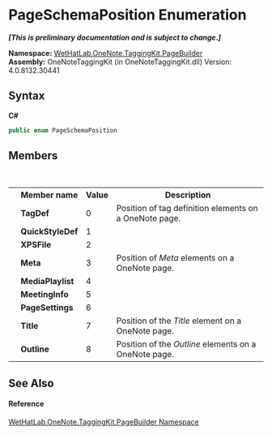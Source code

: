 # PageSchemaPosition Enumeration
 _**\[This is preliminary documentation and is subject to change.\]**_

**Namespace:**&nbsp;<a href="56352230-71f2-f4b7-63a8-983965663af5.md">WetHatLab.OneNote.TaggingKit.PageBuilder</a><br />**Assembly:**&nbsp;OneNoteTaggingKit (in OneNoteTaggingKit.dll) Version: 4.0.8132.30441

## Syntax

**C#**<br />
``` C#
public enum PageSchemaPosition
```


## Members
&nbsp;<table><tr><th></th><th>Member name</th><th>Value</th><th>Description</th></tr><tr><td /><td target="F:WetHatLab.OneNote.TaggingKit.PageBuilder.PageSchemaPosition.TagDef">**TagDef**</td><td>0</td><td>Position of tag definition elements on a OneNote page.</td></tr><tr><td /><td target="F:WetHatLab.OneNote.TaggingKit.PageBuilder.PageSchemaPosition.QuickStyleDef">**QuickStyleDef**</td><td>1</td><td /></tr><tr><td /><td target="F:WetHatLab.OneNote.TaggingKit.PageBuilder.PageSchemaPosition.XPSFile">**XPSFile**</td><td>2</td><td /></tr><tr><td /><td target="F:WetHatLab.OneNote.TaggingKit.PageBuilder.PageSchemaPosition.Meta">**Meta**</td><td>3</td><td>Position of _Meta_ elements on a OneNote page.</td></tr><tr><td /><td target="F:WetHatLab.OneNote.TaggingKit.PageBuilder.PageSchemaPosition.MediaPlaylist">**MediaPlaylist**</td><td>4</td><td /></tr><tr><td /><td target="F:WetHatLab.OneNote.TaggingKit.PageBuilder.PageSchemaPosition.MeetingInfo">**MeetingInfo**</td><td>5</td><td /></tr><tr><td /><td target="F:WetHatLab.OneNote.TaggingKit.PageBuilder.PageSchemaPosition.PageSettings">**PageSettings**</td><td>6</td><td /></tr><tr><td /><td target="F:WetHatLab.OneNote.TaggingKit.PageBuilder.PageSchemaPosition.Title">**Title**</td><td>7</td><td>Position of the _Title_ element on a OneNote page.</td></tr><tr><td /><td target="F:WetHatLab.OneNote.TaggingKit.PageBuilder.PageSchemaPosition.Outline">**Outline**</td><td>8</td><td>Position of the _Outline_ elements on a OneNote page.</td></tr></table>

## See Also


#### Reference
<a href="56352230-71f2-f4b7-63a8-983965663af5.md">WetHatLab.OneNote.TaggingKit.PageBuilder Namespace</a><br />
